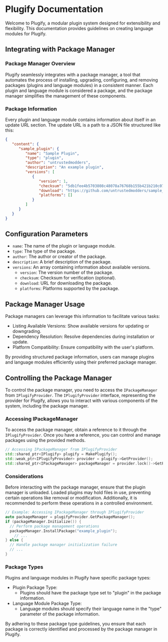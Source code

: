 # Plugify Documentation

Welcome to Plugify, a modular plugin system designed for extensibility and flexibility. This documentation provides guidelines on creating language modules for Plugify.

## Integrating with Package Manager

### Package Manager Overview

Plugify seamlessly integrates with a package manager, a tool that automates the process of installing, upgrading, configuring, and removing packages (plugins and language modules) in a consistent manner. Each plugin and language module is considered a package, and the package manager simplifies the management of these components.

### Package Information

Every plugin and language module contains information about itself in an update URL section. The update URL is a path to a JSON file structured like this:

```json
{
   "content": {
      "sample_plugin": {
         "name": "Sample Plugin",
         "type": "plugin",
         "author": "untrustedmodders",
         "description": "An example plugin",
         "versions": [
            {
               "version": 1,
               "checksum": "5db1fee4b5703808c48078a76768b155b421b210c0761cd6a5d223f4d99f1eaa",
               "download": "https://github.com/untrustedmodders/sample_plugin/releases/download/v1.0/csharp-lang-module.zip",
               "platforms": []
            }
         ]
      }
   }
}
```

## Configuration Parameters
- `name`: The name of the plugin or language module.
- `type`: The type of the package.
- `author`: The author or creator of the package.
- `description`: A brief description of the package.
- `versions`: An array containing information about available versions.
  - `version`: The version number of the package.
  - `checksum`: Checksum for verification (optional).
  - `download`: URL for downloading the package.
  - `platforms`: Platforms supported by the package.

## Package Manager Usage
Package managers can leverage this information to facilitate various tasks:

- Listing Available Versions: Show available versions for updating or downgrading.
- Dependency Resolution: Resolve dependencies during installation or update.
- Platform Compatibility: Ensure compatibility with the user's platform.  

By providing structured package information, users can manage plugins and language modules efficiently using their preferred package manager.

## Controlling the Package Manager

To control the package manager, you need to access the `IPackageManager` from `IPlugifyProvider`. The `IPlugifyProvider` interface, representing the provider for Plugify, allows you to interact with various components of the system, including the package manager.

### Accessing IPackageManager

To access the package manager, obtain a reference to it through the `IPlugifyProvider`. Once you have a reference, you can control and manage packages using the provided methods.

```cpp
// Accessing IPackageManager from IPlugifyProvider
std::shared_ptr<IPlugify> plugify = MakePlugify();
std::weak_ptr<IPlugifyProvider> provider = plugify->GetProvider();
std::shared_ptr<IPackageManager> packageManager = provider.lock()->GetPackageManager();
```

### Considerations
Before interacting with the package manager, ensure that the plugin manager is unloaded. Loaded plugins may hold files in use, preventing certain operations like removal or modification. Additionally, it is recommended to perform these operations in a controlled environment.

```cpp
// Example: Accessing IPackageManager through IPlugifyProvider
auto packageManager = plugifyProvider.GetPackageManager();
if (packageManager.Initialize()) {
  // Perform package management operations
  packageManager.InstallPackage("example_plugin");
    // ...
} else {
  // Handle package manager initialization failure
  // ...
}
```

### Package Types
Plugins and language modules in Plugify have specific package types:

- Plugin Package Type:
  - Plugins should have the package type set to "plugin" in the package information.
- Language Module Package Type:
  - Language modules should specify their language name in the "type" parameter of the package information.  

By adhering to these package type guidelines, you ensure that each package is correctly identified and processed by the package manager in Plugify.
